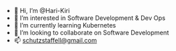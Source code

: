 - 👋 Hi, I’m @Hari-Kiri
- 👀 I’m interested in Software Development & Dev Ops
- 🌱 I’m currently learning Kubernetes
- 💞️ I’m looking to collaborate on Software Development
- 📫 schutzstaffell@gmail.com
